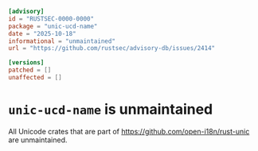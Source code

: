 ```toml
[advisory]
id = "RUSTSEC-0000-0000"
package = "unic-ucd-name"
date = "2025-10-18"
informational = "unmaintained"
url = "https://github.com/rustsec/advisory-db/issues/2414"

[versions]
patched = []
unaffected = []
```

# `unic-ucd-name` is unmaintained

All Unicode crates that are part of https://github.com/open-i18n/rust-unic are unmaintained.
